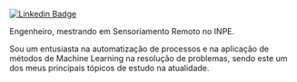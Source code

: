 [![Linkedin Badge](https://img.shields.io/badge/-LinkedIn-blue?style=flat-square&logo=Linkedin&logoColor=white&link=https://www.linkedin.com/in/lenonoliveira//)](https://www.linkedin.com/in/lenonoliveira/)

<p>Engenheiro, mestrando em Sensoriamento Remoto no INPE.</p>

<p>Sou um entusiasta na automatização de processos e na aplicação de métodos de Machine Learning na resolução de problemas, sendo este um dos meus principais tópicos de estudo na atualidade.</p>
